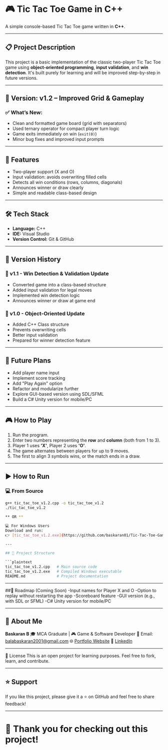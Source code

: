 # 🎮 Tic Tac Toe Game in C++

A simple console-based Tic Tac Toe game written in **C++**.

---

## 📋 Project Description

This project is a basic implementation of the classic two-player Tic Tac Toe game using **object-oriented programming**, **input validation**, and **win detection**. It's built purely for learning and will be improved step-by-step in future versions.

---

## 📌 Version: v1.2 – Improved Grid & Gameplay

### ✅ What’s New:
- Clean and formatted game board (grid with separators)
- Used ternary operator for compact player turn logic
- Game exits immediately on win (`exit(0)`)
- Minor bug fixes and improved input prompts

---

## 🧠 Features

- Two-player support (X and O)
- Input validation: avoids overwriting filled cells
- Detects all win conditions (rows, columns, diagonals)
- Announces winner or draw clearly
- Simple and readable class-based design

---

## 🛠️ Tech Stack

- **Language:** C++
- **IDE:** Visual Studio
- **Version Control:** Git & GitHub

---

## 📌 Version History

### 🔹 v1.1 - Win Detection & Validation Update
- Converted game into a class-based structure
- Added input validation for legal moves
- Implemented win detection logic
- Announces winner or draw at game end

### 🔹 v1.0 - Object-Oriented Update
- Added C++ Class structure
- Prevents overwriting cells
- Better input validation
- Prepared for winner detection feature

---

## 🚀 Future Plans

- Add player name input
- Implement score tracking
- Add "Play Again" option
- Refactor and modularize further
- Explore GUI-based version using SDL/SFML
- Build a C# Unity version for mobile/PC

---

## 🎮 How to Play

1. Run the program.
2. Enter two numbers representing the **row** and **column** (both from 1 to 3).
3. Player 1 uses **'X'**, Player 2 uses **'O'**.
4. The game alternates between players for up to 9 moves.
5. The first to align 3 symbols wins, or the match ends in a draw.

---

## ▶️ How to Run

### 💻 From Source

```bash
g++ tic_tac_toe_v1.2.cpp -o tic_tac_toe_v1.2
./tic_tac_toe_v1.2

** OR **

💻 For Windows Users
Download and run:
👉 [tic_tac_toe_v1.2.exe](https://github.com/baskaran01/Tic-Tac-Toe-Game-in-C-/blob/main/tic_tac_toe_v1.2.exe)

---

## 📂 Project Structure

```plaintext
tic_tac_toe_v1.2.cpp   # Main source code
tic_tac_toe_v1.2.exe   # Compiled Windows executable
README.md              # Project documentation
```
---

##🌱 Roadmap (Coming Soon)
-Input names for Player X and O
-Option to replay without restarting the app
-Scoreboard feature
-GUI version (e.g., with SDL or SFML)
-C# Unity version for mobile/PC

---

## 👤 About Me

**Baskaran B**
🎓 MCA Graduate | 🎮 Game & Software Developer
📧 Email: balabaskaran2001@gmail.com
🌐 [Portfolio Website](https://baskaran01.github.io/baskaran_portfolio/)
🔗 [LinkedIn](https://www.linkedin.com/in/baskaran001)

---

📄 License
This is an open project for learning purposes. Feel free to fork, learn, and contribute.

---

## ⭐️ Support

If you like this project, please give it a ⭐️ on GitHub and feel free to share feedback!

---

# 🧡 Thank you for checking out this project!
